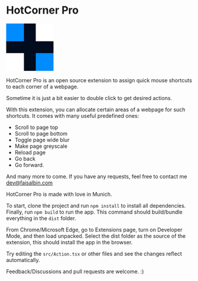 # HotCorner Pro


![HotCorner Pro Icon](/public/icon.png "HotCorner Pro Icon")

HotCorner Pro is an open source extension to assign quick mouse shortcuts to each corner of a webpage.

Sometime it is just a bit easier to double click to get desired actions.

With this extension, you can allocate certain areas of a webpage for such shortcuts. It comes with many useful predefined ones:

- Scroll to page top
- Scroll to page bottom
- Toggle page wide blur
- Make page greyscale
- Reload page
- Go back
- Go forward.

And many more to come. If you have any requests, feel free to contact me dev@faisalbin.com

HotCorner Pro is made with love in Munich.

To start, clone the project and run `npm install` to install all dependencies. Finally, run `npm build` to run the app. This command should build/bundle everything in the `dist` folder.

From Chrome/Microsoft Edge, go to Extensions page, turn on Developer Mode, and then load unpacked. Select the dist folder as the source of the extension, this should install the app in the browser.

Try editing the `src/Action.tsx` or other files and see the changes reflect automatically.

Feedback/Discussions and pull requests are welcome. :)
